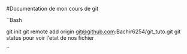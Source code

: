 #Documentation de mon cours de git

``Bash

git init
git remote add origin git@github.com:Bachir6254/git_tuto.git
git status pour voir l'etat de nos fichier

``